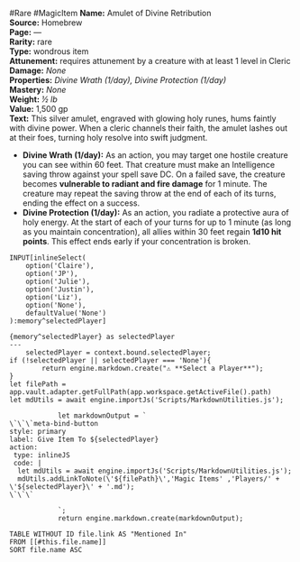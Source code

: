 #Rare #MagicItem 
**Name:** Amulet of Divine Retribution  
**Source:** Homebrew  
**Page:** —  
**Rarity:** rare  
**Type:** wondrous item  
**Attunement:** requires attunement by a creature with at least 1 level in Cleric  
**Damage:** _None_  
**Properties:** _Divine Wrath (1/day), Divine Protection (1/day)_  
**Mastery:** _None_  
**Weight:** _½ lb_  
**Value:** 1,500 gp  
**Text:**  This silver amulet, engraved with glowing holy runes, hums faintly with divine power. When a cleric channels their faith, the amulet lashes out at their foes, turning holy resolve into swift judgment.
- **Divine Wrath (1/day):**  As an action, you may target one hostile creature you can see within 60 feet. That creature must make an Intelligence saving throw against your spell save DC. On a failed save, the creature becomes **vulnerable to radiant and fire damage** for 1 minute. The creature may repeat the saving throw at the end of each of its turns, ending the effect on a success.
- **Divine Protection (1/day):**  As an action, you radiate a protective aura of holy energy. At the start of each of your turns for up to 1 minute (as long as you maintain concentration), all allies within 30 feet regain **1d10 hit points**. This effect ends early if your concentration is broken.

```meta-bind
INPUT[inlineSelect(
	option('Claire'), 
	option('JP'), 
	option('Julie'), 
	option('Justin'), 
	option('Liz'), 
	option('None'), 
	defaultValue('None')
):memory^selectedPlayer]
```

```meta-bind-js-view
{memory^selectedPlayer} as selectedPlayer
---
	selectedPlayer = context.bound.selectedPlayer;
if (!selectedPlayer || selectedPlayer === 'None'){
        return engine.markdown.create("⚠️ **Select a Player**");
}
let filePath = app.vault.adapter.getFullPath(app.workspace.getActiveFile().path)
let mdUtils = await engine.importJs('Scripts/MarkdownUtilities.js');

            let markdownOutput = `
\`\`\`meta-bind-button
style: primary 
label: Give Item To ${selectedPlayer}
action: 
 type: inlineJS
 code: |
  let mdUtils = await engine.importJs('Scripts/MarkdownUtilities.js');
  mdUtils.addLinkToNote(\'${filePath}\','Magic Items' ,'Players/' + \'${selectedPlayer}\' + '.md');
\`\`\`

            `;
            return engine.markdown.create(markdownOutput);
```


```dataview
TABLE WITHOUT ID file.link AS "Mentioned In"
FROM [[#this.file.name]]
SORT file.name ASC
```
